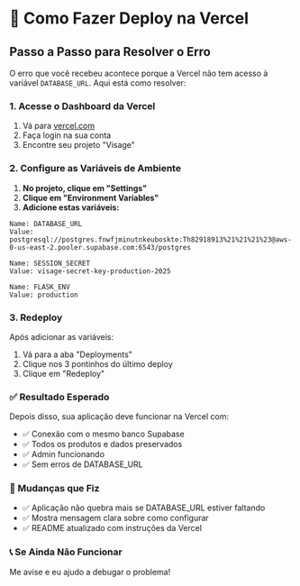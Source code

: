 # 🚀 Como Fazer Deploy na Vercel

## Passo a Passo para Resolver o Erro

O erro que você recebeu acontece porque a Vercel não tem acesso à variável `DATABASE_URL`. Aqui está como resolver:

### 1. Acesse o Dashboard da Vercel

1. Vá para [vercel.com](https://vercel.com)
2. Faça login na sua conta
3. Encontre seu projeto "Visage"

### 2. Configure as Variáveis de Ambiente

1. **No projeto, clique em "Settings"**
2. **Clique em "Environment Variables"**
3. **Adicione estas variáveis:**

```
Name: DATABASE_URL
Value: postgresql://postgres.fnwfjminutnkeuboskte:Th82918913%21%21%21%23@aws-0-us-east-2.pooler.supabase.com:6543/postgres

Name: SESSION_SECRET  
Value: visage-secret-key-production-2025

Name: FLASK_ENV
Value: production
```

### 3. Redeploy

Após adicionar as variáveis:
1. Vá para a aba "Deployments"
2. Clique nos 3 pontinhos do último deploy
3. Clique em "Redeploy"

### ✅ Resultado Esperado

Depois disso, sua aplicação deve funcionar na Vercel com:
- ✅ Conexão com o mesmo banco Supabase
- ✅ Todos os produtos e dados preservados
- ✅ Admin funcionando
- ✅ Sem erros de DATABASE_URL

### 🔧 Mudanças que Fiz

- ✅ Aplicação não quebra mais se DATABASE_URL estiver faltando
- ✅ Mostra mensagem clara sobre como configurar
- ✅ README atualizado com instruções da Vercel

### 📞 Se Ainda Não Funcionar

Me avise e eu ajudo a debugar o problema!